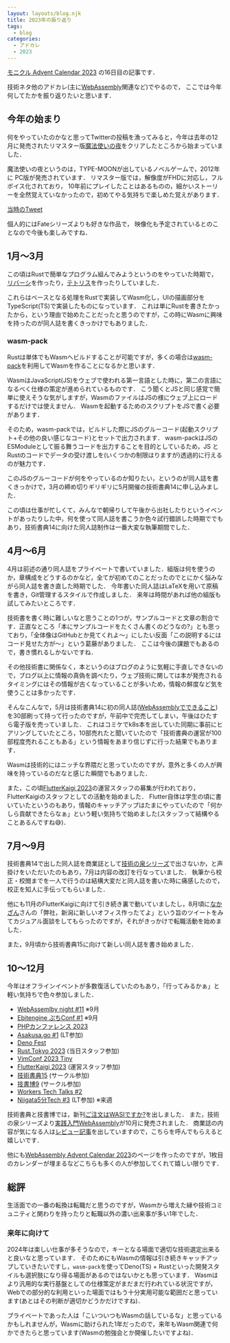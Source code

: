 ```yaml
---
layout: layouts/blog.njk
title: 2023年の振り返り
tags:
  - blog
categories:
  - アドカレ
  - 2023
---
```


[モニクル Advent Calendar 2023](https://adventar.org/calendars/8977)
の16日目の記事です．

技術ネタ他のアドカレ(主に[WebAssembly](https://qiita.com/advent-calendar/2023/webassembly)関連など)でやるので，
ここでは今年何してたかを振り返りたいと思います．

## 今年の始まり

何をやっていたのかなと思ってTwitterの投稿を漁ってみると，今年は去年の12月に発売されたリマスター版[魔法使いの夜](http://typemoon.com/products/mahoyo/)をクリアしたところから始まっていました．

魔法使いの夜というのは，TYPE-MOONが出しているノベルゲームで，2012年に
PC版が発売されています．
リマスター版では，解像度がFHDに対応し，フルボイス化されており，
10年前にプレイしたことはあるものの，細かいストーリーを全然覚えていなかったので，初めてやる気持ちで楽しめた覚えがあります．

[当時のTweet](https://x.com/a_skua/status/1614322117373464579?s=20)

個人的にはFateシリーズよりも好きな作品で，
映像化も予定されているとのことなので今後も楽しみですね．

## 1月〜3月

この頃はRustで簡単なプログラム組んでみようというのをやっていた時期で，
[リバーシ](https://www.askua.dev/reversi-rs/)を作ったり，[テトリス](https://www.askua.dev/tetris-rs/)を作ったりしていました．

これらはベースとなる処理をRustで実装してWasm化し，UIの描画部分をTypeScript(TS)で実装したものになっています．
これは単にRustを書きたかったから，という理由で始めたことだったと思うのですが，この時にWasmに興味を持ったのが同人誌を書くきっかけでもありました．

### wasm-pack

Rustは単体でもWasmへビルドすることが可能ですが，多くの場合は[wasm-pack](https://rustwasm.github.io/wasm-pack/)を利用してWasmを作ることになるかと思います．

WasmはJavaScript(JS)をウェブで使われる第一言語とした時に，第二の言語になるべく仕様の策定が進められているものです．
こう聞くとJSと同じ感覚で簡単に使えそうな気がしますが，WasmのファイルはJSの様にウェブ上にロードするだけでは使えません．
Wasmを起動するためのスクリプトをJSで書く必要があります．

そのため，wasm-packでは，ビルドした際にJSのグルーコード(起動スクリプト+その他の良い感じなコード)とセットで出力されます．
wasm-packはJSのESModuleとして振る舞うコードを出力することを目的としているため，JS
と
Rustのコードでデータの受け渡しを(いくつかの制限はりますが)透過的に行えるのが魅力です．

このJSのグルーコードが何をやっているのか知りたい，というのが同人誌を書くきっかけで，3月の締め切りギリギリに5月開催の技術書典14に申し込みました．

この頃は仕事が忙しくて，みんなで朝帰りして午後から出社したりというイベントがあったりした中，何を使って同人誌を書こうか色々試行錯誤した時期ででもあり，技術書典14に向けた同人誌制作は一番大変な執筆期間でした．

## 4月〜6月

4月は前述の通り同人誌をプライベートで書いていました．組版は何を使うのか，章構成をどうするのかなど，全てが初めてのことだったのでとにかく悩みながら同人誌を書き直した時期でした．
今年書いた同人誌はLaTeXを用いて原稿を書き，Git管理するスタイルで作成しました．
来年は時間があれば他の組版も試してみたいところです．

技術書を書く時に難しいなと思うことの1つが，サンプルコードと文章の割合です．正直なところ「本にサンプルコードをたくさん書くのどうなの?」とも思っており，「全体像はGitHubとか見てくれよ〜」にしたい反面「この説明するにはコード見せた方が〜」という葛藤がありました．
ここは今後の課題でもあるので，書き慣れるしかないですね．

その他技術書に関係なく，本というのはブログのように気軽に手直しできないので，ブログ以上に情報の真偽を調べたり，ウェブ技術に関しては本が発売されるタイミングにはその情報が古くなっていることが多いため，情報の鮮度など気を使うことは多かったです．

そんなこんなで，5月は技術書典14に初の同人誌([WebAssemblyでできること](https://techbookfest.org/product/2uwxPNE7mLKksHSFr88X17))を30部刷って持って行ったのですが，午前中で完売してしまい，午後はひたすら電子版を売っていました．
これはコミケでk8s本を出していた同期に事前にヒアリングしていたところ，10部売れたと聞いていたので「技術書典の運営が100部程度売れることもある」という情報をあまり信じずに行った結果でもあります．

Wasmは技術的にはニッチな界隈だと思っていたのですが，意外と多くの人が興味を持っているのだなと感じた瞬間でもありました．

また，この頃[FlutterKaigi 2023](https://flutterkaigi.jp/2023/)の運営スタッフの募集が行われており，FlutterKaigiのスタッフとしての活動を始めました．
Flutter自体は学生の頃に書いていたというのもあり，情報のキャッチアップはたまにやっていたので「何かしら貢献できたらなぁ」という軽い気持ちで始めました(スタッフって結構やることあるんですね😅)．

## 7月〜9月

技術書典14で出した同人誌を商業誌として[技術の泉シリーズ](https://nextpublishing.jp/book-series/%e6%8a%80%e8%a1%93%e3%81%ae%e6%b3%89%e3%82%b7%e3%83%aa%e3%83%bc%e3%82%ba)で出さないか，と声掛けをいただいたのもあり，7月は内容の改訂を行なっていました．
執筆から校正・校閲までを一人で行うのは結構大変だと同人誌を書いた時に痛感したので，校正を知人に手伝ってもらいました．

他にも11月のFlutterKaigiに向けて引き続き裏で動いていましたし，8月頃に[なかざん](https://twitter.com/Nkzn)さんの「弊社，新潟に新しいオフィス作ったてよ」という旨のツイートをみてカジュアル面談をしてもらったのですが，それがきっかけで転職活動を始めました．

また，9月頃から技術書典15に向けて新しい同人誌を書き始めました．

## 10〜12月

今年はオフラインイベントが多数復活していたのもあり，「行ってみるかぁ」と軽い気持ちで色々参加しました．

- [WebAssemlby night #11](https://emsn.connpass.com/event/290430/) ※9月
- [Ebitengine ぷちConf #1](https://gocon.connpass.com/event/292391/) ※9月
- [PHPカンファレンス 2023](https://phpcon.php.gr.jp/2023/)
- [Asakusa.go #1](https://asakusago.connpass.com/event/295512/) (LT参加)
- [Deno Fest](https://deno-fest-2023.deno.dev/)
- [Rust.Tokyo 2023](https://rust.tokyo/2023) (当日スタッフ参加)
- [VimConf 2023 Tiny](https://vimconf.org/2023/)
- [FlutterKaigi 2023](https://flutterkaigi.jp/2023/) (運営スタッフ参加)
- [技術書典15](https://techbookfest.org/event/tbf15) (サークル参加)
- [技書博9](https://gishohaku.dev/gishohaku9/circles) (サークル参加)
- [Workers Tech Talks #2](https://workers-tech.connpass.com/event/300546/)
- [Niigata5分Tech #3](https://niigata-5min-tech.connpass.com/event/303770/)
  (LT参加) ※来週

技術書典と技書博では，新刊[ご注文はWASIですか?](https://techbookfest.org/product/acW1EbS9XxshmBnDUeZtxj)を出しました．
また，技術の泉シリーズより[実践入門WebAssembly](https://nextpublishing.jp/book/17203.html)が10月に発売されました．
商業誌の内容が気になる人は[レビュー記事](https://zenn.dev/askua/articles/88a590755263bc)を出していますので，こちらを呼んでもらえると嬉しいです．

他にも[WebAssembly Advent Calendar 2023](https://qiita.com/advent-calendar/2023/webassembly)のページを作ったのですが，1枚目のカレンダーが埋まるなどこちらも多くの人が参加してくれて嬉しい限りです．

## 総評

生活面での一番の転換は転職だと思うのですが，Wasmから増えた縁や技術コミュニティと関わりを持ったりと転職以外の濃い出来事が多い1年でした．

### 来年に向けて

2024年は楽しい仕事が多そうなので，キーとなる場面で適切な技術選定出来ると良いなと思っています．
そのためにもWasmの情報は引き続きキャッチアップしていきたいですし，`wasm-pack`を使ってDeno(TS) +
Rustといった開発スタイルも選択肢になり得る場面があるのではないかとも思っています．
Wasmはより汎用的な実行基盤としての仕様策定がまだまだ行われている状況ですが，Webでの部分的な利用といった場面ではもう十分実用可能な範囲だと思っています(あとはその判断が適切かどうかだけですね)．

プライベートであった人は「こいついつもWasmの話しているな」と思っているかもしれませんが，Wasmに助けられた1年だったので，来年もWasm関連で何かできたらと思っています(Wasmの勉強会とか開催したいですよね)．
